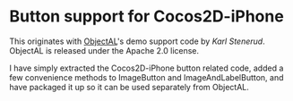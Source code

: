 # Button support for Cocos2D-iPhone

This originates with [ObjectAL](https://github.com/kstenerud/ObjectAL-for-iPhone)'s
demo support code by *Karl Stenerud*. ObjectAL is released under the Apache 2.0 license.

I have simply extracted the Cocos2D-iPhone button related code, added a few
convenience methods to ImageButton and ImageAndLabelButton, and have packaged it
up so it can be used separately from ObjectAL.
